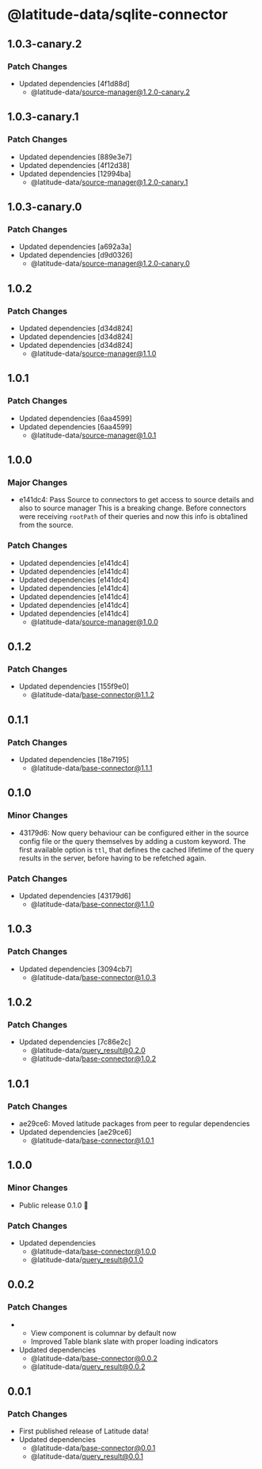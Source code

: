 # @latitude-data/sqlite-connector

## 1.0.3-canary.2

### Patch Changes

- Updated dependencies [4f1d88d]
  - @latitude-data/source-manager@1.2.0-canary.2

## 1.0.3-canary.1

### Patch Changes

- Updated dependencies [889e3e7]
- Updated dependencies [4f12d38]
- Updated dependencies [12994ba]
  - @latitude-data/source-manager@1.2.0-canary.1

## 1.0.3-canary.0

### Patch Changes

- Updated dependencies [a692a3a]
- Updated dependencies [d9d0326]
  - @latitude-data/source-manager@1.2.0-canary.0

## 1.0.2

### Patch Changes

- Updated dependencies [d34d824]
- Updated dependencies [d34d824]
- Updated dependencies [d34d824]
  - @latitude-data/source-manager@1.1.0

## 1.0.1

### Patch Changes

- Updated dependencies [6aa4599]
- Updated dependencies [6aa4599]
  - @latitude-data/source-manager@1.0.1

## 1.0.0

### Major Changes

- e141dc4: Pass Source to connectors to get access to source details and also to source manager
  This is a breaking change. Before connectors were receiving `rootPath` of their
  queries and now this info is obta1ined from the source.

### Patch Changes

- Updated dependencies [e141dc4]
- Updated dependencies [e141dc4]
- Updated dependencies [e141dc4]
- Updated dependencies [e141dc4]
- Updated dependencies [e141dc4]
- Updated dependencies [e141dc4]
- Updated dependencies [e141dc4]
  - @latitude-data/source-manager@1.0.0

## 0.1.2

### Patch Changes

- Updated dependencies [155f9e0]
  - @latitude-data/base-connector@1.1.2

## 0.1.1

### Patch Changes

- Updated dependencies [18e7195]
  - @latitude-data/base-connector@1.1.1

## 0.1.0

### Minor Changes

- 43179d6: Now query behaviour can be configured either in the source config file or the query themselves by adding a custom keyword. The first available option is `ttl`, that defines the cached lifetime of the query results in the server, before having to be refetched again.

### Patch Changes

- Updated dependencies [43179d6]
  - @latitude-data/base-connector@1.1.0

## 1.0.3

### Patch Changes

- Updated dependencies [3094cb7]
  - @latitude-data/base-connector@1.0.3

## 1.0.2

### Patch Changes

- Updated dependencies [7c86e2c]
  - @latitude-data/query_result@0.2.0
  - @latitude-data/base-connector@1.0.2

## 1.0.1

### Patch Changes

- ae29ce6: Moved latitude packages from peer to regular dependencies
- Updated dependencies [ae29ce6]
  - @latitude-data/base-connector@1.0.1

## 1.0.0

### Minor Changes

- Public release 0.1.0 🎉

### Patch Changes

- Updated dependencies
  - @latitude-data/base-connector@1.0.0
  - @latitude-data/query_result@0.1.0

## 0.0.2

### Patch Changes

- - View component is columnar by default now
  - Improved Table blank slate with proper loading indicators
- Updated dependencies
  - @latitude-data/base-connector@0.0.2
  - @latitude-data/query_result@0.0.2

## 0.0.1

### Patch Changes

- First published release of Latitude data!
- Updated dependencies
  - @latitude-data/base-connector@0.0.1
  - @latitude-data/query_result@0.0.1
